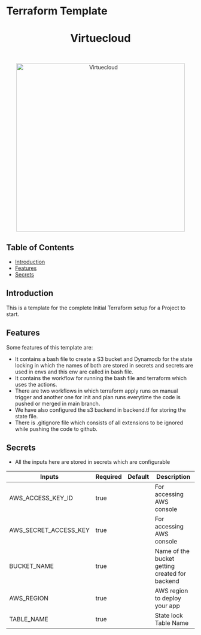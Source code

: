 # Terraform Template

<h1 align="center"> Virtuecloud </h1> <br>
<p align="center">
  <a href="https://virtuecloud.io/">
    <img alt="Virtuecloud" title="Virtuecloud" src="https://virtuecloud.io/assets/images/VitueCloud_Logo.png" width="450">
  </a>
</p>

## Table of Contents

- [Introduction](#introduction)
- [Features](#features)
- [Secrets](#secrets)

## Introduction

This is a template for the complete Initial Terraform setup for a Project to start.

## Features

Some features of this template are:

* It contains a bash file to create a S3 bucket and Dynamodb for the state locking in which the names of both are stored in secrets and secrets are used in envs and this env are called in bash file.
* It contains the workflow for running the bash file and terraform which uses the actions.
* There are two workflows in which terraform apply runs on manual trigger and another one for init and plan runs everytime the code is pushed or merged in main branch.
* We have also configured the s3 backend in backend.tf for storing the state file.
* There is .gitignore file which consists of all extensions to be ignored while pushing the code to github.

## Secrets

* All the inputs here are stored in secrets which are configurable

| Inputs  | Required | Default | Description |
|---------|----------|---------|-------------|
|AWS_ACCESS_KEY_ID|true| |For accessing AWS console|
|AWS_SECRET_ACCESS_KEY|true| |For accessing AWS console|
|BUCKET_NAME|true| |Name of the bucket getting created for backend|
|AWS_REGION|true| |AWS region to deploy your app|
|TABLE_NAME|true| |State lock Table Name|




